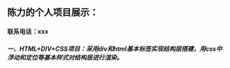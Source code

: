 <h2>陈力的个人项目展示：</h2>
<h4>联系电话：xxx</h4>
<h5>一、HTML+DIV+CSS项目：采用div和html基本标签实现结构层搭建，用css中浮动和定位等基本样式对结构层进行渲染。</h5>  

       